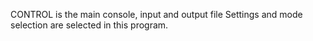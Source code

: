 CONTROL is the main console, input and output file Settings and mode selection are selected in this program.
